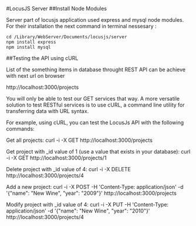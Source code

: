 #LocusJS Server
##Install Node Modules

Server part of locusjs application used express and mysql node modules.
For their installation the next command in terminal nessesary :

~~~
cd /Library/WebServer/Documents/locusjs/server
npm install express
npm install mysql
~~~

##Testing the API using cURL

List of the something items in database throught REST API can be achieve with next url on browser

http://localhost:3000/projects

You will only be able to test our GET services that way.
A more versatile solution to test RESTful services is to use cURL, a command 
line utility for transferring data with URL syntax.

For example, using cURL, you can test the LocusJs API with the following commands:

Get all projects:
curl -i -X GET http://localhost:3000/projects

Get project with _id value of 1 (use a value that exists in your database):
curl -i -X GET http://localhost:3000/projects/1

Delete project with _id value of 4:
curl -i -X DELETE http://localhost:3000/projects/4

Add a new project:
curl -i -X POST -H 'Content-Type: application/json' -d '{"name": "New Wine", "year": "2009"}' http://localhost:3000/projects

Modify project with _id value of 4:
curl -i -X PUT -H 'Content-Type: application/json' -d '{"name": "New Wine", "year": "2010"}' http://localhost:3000/projects/4